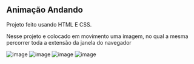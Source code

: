 ## Animação Andando
Projeto feito usando HTML E CSS.
<p> Nesse projeto e colocado em movimento uma imagem, no qual a mesma percorrer toda a extensão da janela do navegador 

![image](https://user-images.githubusercontent.com/106681302/226638621-b8fb0a51-f8db-4636-b280-8ee0240c9c87.png)
![image](https://user-images.githubusercontent.com/106681302/226637633-313d0be6-0ad4-4021-b538-7f3885547c31.png)
![image](https://user-images.githubusercontent.com/106681302/226639282-dc889864-bb6f-4abe-b78a-2ca4e2bc65e8.png)
![image](https://user-images.githubusercontent.com/106681302/226639767-6bac7f35-6688-4b3c-abaf-7a5699e4f983.png)
